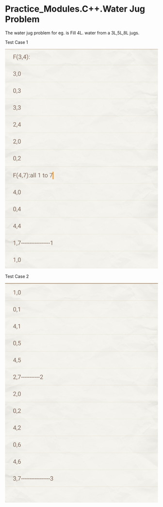 # Practice_Modules.C++.Water Jug Problem
The water jug problem for eg. is Fill 4L. water from a 3L,5L,8L jugs.

Test Case 1

![Test Case 1](https://github.com/Kashyap-Nirmal/Practice_Modules/blob/master/C%2B%2B/Water%20Jug%20Problem/Test%20case_1.png)

Test Case 2

![Test Case 2](https://github.com/Kashyap-Nirmal/Practice_Modules/blob/master/C%2B%2B/Water%20Jug%20Problem/Test%20case_2.png)
